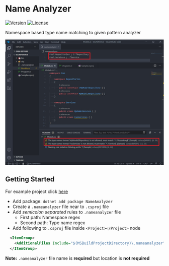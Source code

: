 # Name Analyzer

[![Version](https://img.shields.io/nuget/v/NameAnalyzer)](https://www.nuget.org/packages/NameAnalyzer)
[![License](https://img.shields.io/github/license/jaqra/NameAnalyzer)](https://raw.githubusercontent.com/jaqra/NameAnalyzer/master/LICENSE)

Namespace based type name matching to given pattern analyzer

![Sample](https://raw.githubusercontent.com/jaqra/NameAnalyzer/master/assets/sample.jpg)

## Getting Started

For example project click [here](https://github.com/jaqra/NameAnalyzer/tree/master/samples/NugetReference)

- Add package: `dotnet add package NameAnalyzer`
- Create a `.nameanalyzer` file near to `.csproj` file
- Add _semicolon separated_ rules to `.nameanalyzer` file
  - First path: Namespace regex
  - Second path: Type name regex
- Add following to `.csproj` file inside `<Project></Project>` node

```xml
  <ItemGroup>
    <AdditionalFiles Include="$(MSBuildProjectDirectory)\.nameanalyzer" />
  </ItemGroup>
```

__Note:__ `.nameanalyzer` file name is __required__ but location is __not required__
